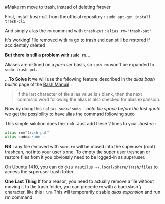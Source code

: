 #Make rm move to trash, instead of deleting forever

First, install *trash-cli*, from the official repository :
```sudo apt-get install trash-cli```

And simply alias the ```rm``` command with ```trash-put``` : 
```alias rm='trash-put'```

It's working! File removed with ```rm``` go to trash and can still be restored if accidentaly deleted

**But there is still a problem with ```sudo rm```...**

Aliases are defined on a *per-user* basis, so ```sudo rm``` won't be expanded to ```sudo trash-put```.

...**To Solve it** we will use the following feature, described in the *alias bash builtin* page of the [Bash Manual](http://www.gnu.org/software/bash/manual/html_node/Aliases.html#Aliases) :
>If the last character of the alias value is a blank, then the next command word following the alias is also checked for alias expansion.

Now by doing this :
```alias sudo='sudo '``` *note the space before the last quote*
we get the possibility to have alias the command following sudo

This simple solution does the trick. Just add these 2 lines to your *.bashrc* :
```bash
alias rm="trash-put"
alias sudo="sudo "
```

**NB** : any file removed with ```sudo rm``` will be moved into the superuser (root) trashcan, not into your user's one.
To empty the super user trashcan or restore files from it you obviously need to be logged-in as superuser.

On Ubuntu 14.10, you can do
```gksu nautilus ~/.local/share/Trash/files```
to access the superuser trash folder

**One Last Thing**
If for a reason, you need to actually remove a file without moving it to the trash folder, you can precede ```rm``` with a backslash **\\** character, like this : 
```\rm```
This will temporarily disable *alias expansion* and run rm command